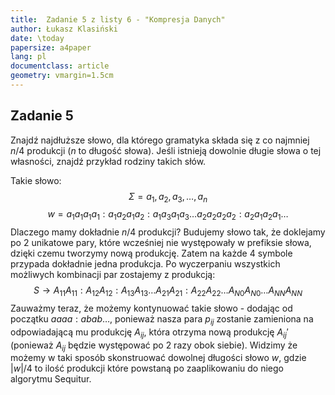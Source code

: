 ```yaml
---
title:  Zadanie 5 z listy 6 - "Kompresja Danych"
author: Łukasz Klasiński
date: \today
papersize: a4paper
lang: pl
documentclass: article
geometry: vmargin=1.5cm
---
```


## Zadanie 5
Znajdź najdłuższe słowo, dla którego gramatyka składa się z co najmniej $n/4$ produkcji ($n$ to
długość słowa). Jeśli istnieją dowolnie długie słowa o tej własności, znajdź przykład rodziny takich
słów.

Takie słowo:
$$
\Sigma = {a_1, a_2, a_3, \ldots, a_n}
$$
$$
w = a_1 a_1 a_1 a_1 : a_1 a_2 a_1 a_2 : a_1 a_3 a_1 a_3 \ldots a_2 a_2 a_2 a_2 : a_2 a_1 a_2 a_1 \ldots
$$
Dlaczego mamy dokładnie $n/4$ produkcji? Budujemy słowo tak, że doklejamy po 2 unikatowe pary, które wcześniej nie występowały w prefiksie słowa, dzięki czemu tworzymy nową produkcję. Zatem na każde 4 symbole przypada dokładnie jedna produkcja. Po wyczerpaniu wszystkich możliwych kombinacji par zostajemy z produkcją:
$$
S \rightarrow A_{11}A_{11}:A_{12}A_{12}:A_{13}A_{13} \ldots A_{21}A_{21}:A_{22}A_{22} \ldots A_{N0}A_{N0} \ldots A_{NN}A_{NN}
$$
Zauważmy teraz, że możemy kontynuować takie słowo - dodając od początku $aaaa:abab \ldots$, ponieważ nasza para $p_{ij}$ zostanie zamieniona na odpowiadającą mu produkcję $A_{ij}$, która otrzyma nową produkcję $A_{ij}'$ (ponieważ $A_{ij}$ będzie występować po 2 razy obok siebie). Widzimy że możemy w taki sposób skonstruować dowolnej długości słowo $w$, gdzie $|w|/4$ to ilość produkcji które powstaną po zaaplikowaniu do niego algorytmu Sequitur.